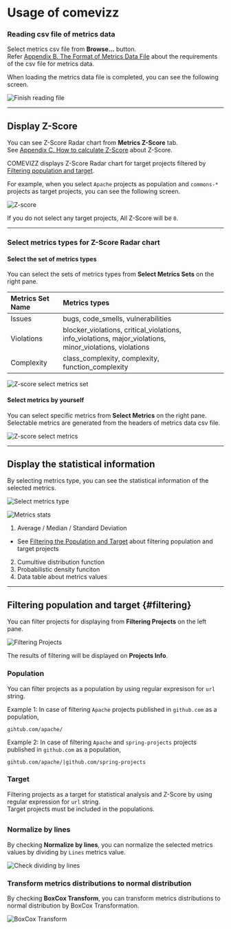 # Usage of comevizz

### Reading csv file of metrics data

Select metrics csv file from **Browse...** button.  
Refer [Appendix B. The Format of Metrics Data File](A-appendix.md#appendix_metrics_format) about the requirements of the csv file for metrics data.

When loading the metrics data file is completed, you can see the following screen.

![Finish reading file](images/comevizz_read_data.png)

* * *

## Display Z-Score

You can see Z-Score Radar chart from **Metrics Z-Score** tab.  
See [Appendix C. How to calculate Z-Score](A-appendix.md#z-score) about Z-Score.

COMEVIZZ displays Z-Score Radar chart for target projects filtered by [Filtering population and target](#filtering).

For example, when you select `Apache` projects as population and `commons-*` projects as target projects, you can see the following screen.

![Z-score](images/comevizz_zscore.png)

If you do not select any target projects, All Z-Score will be `0`.

---

### Select metrics types for Z-Score Radar chart

#### Select the set of metrics types

You can select the sets of metrics types from **Select Metrics Sets** on the right pane.

| Metrics Set Name | Metrics types|
|:-----------------|:---------|
| Issues           | bugs, code_smells, vulnerabilities |
| Violations       | blocker_violations, critical_violations, info_violations, major_violations, minor_violations, violations |
| Complexity       | class_complexity, complexity, function_complexity |

![Z-score select metrics set](images/comevizz_zscore_select_sets.png)

#### Select metrics by yourself

You can select specific metrics from **Select Metrics** on the right pane.
Selectable metrics are generated from the headers of metrics data csv file.

![Z-score select metrics](images/comevizz_zscore_select_metrics.png)

* * *

## Display the statistical information

By selecting metrics type, you can see the statistical information of the selected metrics.

![Select metrics type](images/comevizz_stats.png)

![Metrics stats](images/comevizz_stats_select_metrics.png)

1. Average / Median / Standard Deviation
  * See [Filtering the Population and Target](#filtering) about filtering population and target projects
2. Cumultive distribution function
3. Probabilistic density funciton
4. Data table about metrics values

---

## Filtering population and target {#filtering}

You can filter projects for displaying from **Filtering Projects** on the left pane.

![Filtering Projects](images/comevizz_option_filtering.png)

The results of filtering will be displayed on **Projects Info**.

### Population

You can filter projects as a population by using regular expresison for `url` string.  

Example 1: In case of filtering `Apache` projects published in `github.com` as a population,

```
gihtub.com/apache/
```

Example 2: In case of filtering `Apache` and `spring-projects` projects published in `github.com` as a population,

```
gihtub.com/apache/|github.com/spring-projects
```

### Target

Filtering projects as a target for statistical analysis and Z-Score by using regular expression for `url` string.  
Target projects must be included in the populations.

## 

### Normalize by lines

By checking **Normalize by lines**, you can normalize the selected metrics values by dividing by `Lines` metrics value.

![Check dividing by lines](images/comevizz_option_normalize_by_lines.png)

### Transform metrics distributions to normal distribution

By checking **BoxCox Transform**, you can transform metrics distributions to normal distribution by BoxCox Transformation.

![BoxCox Transform](images/comevizz_option_boxcox.png)